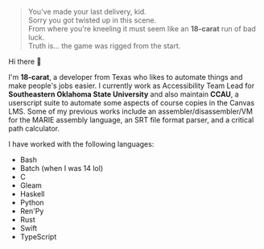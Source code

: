 > You've made your last delivery, kid.<br>
> Sorry you got twisted up in this scene.<br>
> From where you're kneeling it must seem like an **18-carat** run of bad luck.<br>
> Truth is... the game was rigged from the start.

Hi there 👋

I'm **18-carat**, a developer from Texas<!-- (save me) --> who likes to automate things and make people's jobs easier.
I currently work as Accessibility Team Lead for **Southeastern Oklahoma State University** and also maintain **CCAU**,
a userscript suite to automate some aspects of course copies in the Canvas LMS. Some of my previous works include an
assembler/disassembler/VM for the MARIE assembly language, an SRT file format parser, and a critical path calculator.

I have worked with the following languages:

- Bash
- Batch (when I was 14 lol)
- C
- Gleam
- Haskell
- Python
- Ren'Py
- Rust
- Swift
- TypeScript
